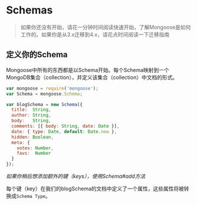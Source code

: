 # Schemas

> 如果你还没有开始，请花一分钟时间阅读快速开始，了解Mongoose是如何工作的。如果你是从3.x迁移到4.x，请花点时间阅读一下迁移指南

## 定义你的Schema

Mongoose中所有的东西都是以Schema开始。每个Schema映射到一个MongoDB集合（collection），并定义该集合（collection）中文档的形式。

```js
var mongoose = require('mongoose');
var Schema = mongoose.Schema;

var blogSchema = new Schema({
  title:  String,
  author: String,
  body:   String,
  comments: [{ body: String, date: Date }],
  date: { type: Date, default: Date.now },
  hidden: Boolean,
  meta: {
    votes: Number,
    favs:  Number
  }
});
```

_如果你稍后想添加额外的键（keys），使用Schema\#add方法_

每个键（key）在我们的blogSchema的文档中定义了一个属性，这些属性将被转换成`Schema Type`。

